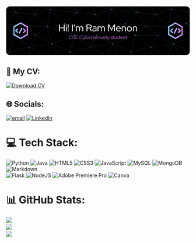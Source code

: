 ![Header](./github-header-image.png)

## 📄 My CV:
[![Download CV](https://img.shields.io/badge/Download%20CV-%2300C4CC.svg?style=for-the-badge&logo=adobeacrobatreader&logoColor=white)](https://drive.google.com/file/d/1DlnjS58rDccM-WBaxQKs8n3C-A9T_On0/view?usp=sharing)

## 🌐 Socials:
[![email](https://img.shields.io/badge/Email-D14836?logo=gmail&logoColor=white)](mailto:ram.menon22@st.niituniversity.in)  [![LinkedIn](https://img.shields.io/badge/LinkedIn-%230077B5.svg?logo=linkedin&logoColor=white)](https://linkedin.com/in/www.linkedin.com/in/ram-menon-3ba6832a9) 

# 💻 Tech Stack:
![Python](https://img.shields.io/badge/python-3670A0?style=for-the-badge&logo=python&logoColor=ffdd54) 
![Java](https://img.shields.io/badge/java-%23ED8B00.svg?style=for-the-badge&logo=openjdk&logoColor=white)
![HTML5](https://img.shields.io/badge/html5-%23E34F26.svg?style=for-the-badge&logo=html5&logoColor=white) 
![CSS3](https://img.shields.io/badge/css3-%231572B6.svg?style=for-the-badge&logo=css3&logoColor=white)
 ![JavaScript](https://img.shields.io/badge/javascript-%23323330.svg?style=for-the-badge&logo=javascript&logoColor=%23F7DF1E) 
 ![MySQL](https://img.shields.io/badge/mysql-4479A1.svg?style=for-the-badge&logo=mysql&logoColor=white) 
 ![MongoDB](https://img.shields.io/badge/MongoDB-%234ea94b.svg?style=for-the-badge&logo=mongodb&logoColor=white) 
 ![Markdown](https://img.shields.io/badge/markdown-%23000000.svg?style=for-the-badge&logo=markdown&logoColor=white)  
 ![Flask](https://img.shields.io/badge/flask-%23000.svg?style=for-the-badge&logo=flask&logoColor=white) 
![NodeJS](https://img.shields.io/badge/node.js-6DA55F?style=for-the-badge&logo=node.js&logoColor=white)
 ![Adobe Premiere Pro](https://img.shields.io/badge/Adobe%20Premiere%20Pro-9999FF.svg?style=for-the-badge&logo=Adobe%20Premiere%20Pro&logoColor=white) 
 ![Canva](https://img.shields.io/badge/Canva-%2300C4CC.svg?style=for-the-badge&logo=Canva&logoColor=white) 

# 📊 GitHub Stats:
![](https://github-readme-stats.vercel.app/api?username=ramthewow&theme=dark&hide_border=false&include_all_commits=true&count_private=false)<br/>
![](https://github-readme-streak-stats.herokuapp.com/?user=ramthewow&theme=dark&hide_border=false)<br/>
![](https://github-readme-stats.vercel.app/api/top-langs/?username=ramthewow&theme=dark&hide_border=false&include_all_commits=true&count_private=false&layout=compact)

<!-- Proudly created with GPRM ( https://gprm.itsvg.in ) -->
